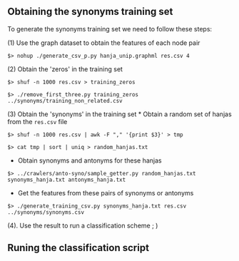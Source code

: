 ## Obtaining the synonyms training set
To generate the synonyms training set we need to follow these steps:

(1) Use the graph dataset to obtain the features of each node pair

`$> nohup ./generate_csv_p.py hanja_unip.graphml res.csv 4`

(2) Obtain the 'zeros' in the training set

`$> shuf -n 1000 res.csv > training_zeros`

`$> ./remove_first_three.py training_zeros ../synonyms/training_non_related.csv`

(3) Obtain the 'synonyms' in the training set
    * Obtain a random set of hanjas from the `res.csv` file

`$> shuf -n 1000 res.csv | awk -F "," '{print $3}' > tmp`

`$> cat tmp | sort | uniq > random_hanjas.txt`

* Obtain synonyms and antonyms for these hanjas

`$> ../crawlers/anto-syno/sample_getter.py random_hanjas.txt synonyms_hanja.txt antonyms_hanja.txt`

* Get the features from these pairs of synonyms or antonyms

`$> ./generate_training_csv.py synonyms_hanja.txt res.csv ../synonyms/synonyms.csv`

(4). Use the result to run a classification scheme ; )

## Runing the classification script
